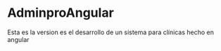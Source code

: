# AdminproAngular

Esta es la version es el desarrollo de un sistema para clínicas hecho en angular


